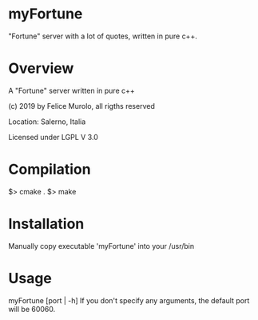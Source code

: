 # myFortune
"Fortune" server with a lot of quotes, written in pure c++.

# Overview
A "Fortune" server written in pure c++

(c) 2019 by Felice Murolo, all rigths reserved

Location: Salerno, Italia

Licensed under LGPL V 3.0


# Compilation
$> cmake .
$> make

# Installation
Manually copy executable 'myFortune' into your /usr/bin

# Usage
myFortune [port | -h]
If you don't specify any arguments, the default port will be 60060.




